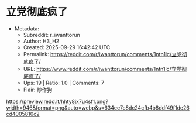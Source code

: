 # 立党彻底疯了

- Metadata:
  - Subreddit: r_iwanttorun
  - Author: H3_H2
  - Created: 2025-09-29 16:42:42 UTC
  - Permalink: https://reddit.com/r/iwanttorun/comments/1ntn1lc/立党彻底疯了/
  - URL: https://www.reddit.com/r/iwanttorun/comments/1ntn1lc/立党彻底疯了/
  - Ups: 19 | Ratio: 1.0 | Comments: 7
  - Flair: 炒作狗


<https://preview.redd.it/hhty8jx7u4sf1.png?width=946&format=png&auto=webp&s=634ee7c8dc24cfb4b8ddf49f1de26cd4005810c2>

